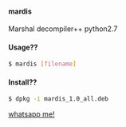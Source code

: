 #### mardis
Marshal decompiler++ python2.7
#### Usage??
````bash
$ mardis [filename]
````
#### Install??
````bash
$ dpkg -i mardis_1.0_all.deb
````
[whatsapp me!](https://wa.me/+6281210160358)
